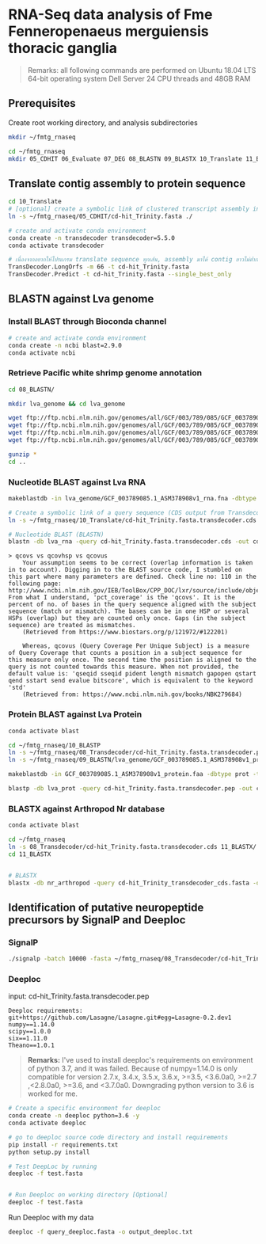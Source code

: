RNA-Seq data analysis of Fme Fenneropenaeus merguiensis thoracic ganglia
================================

> Remarks: all following commands are performed on Ubuntu 18.04 LTS 64-bit operating system Dell Server 24 CPU threads and 48GB RAM

## Prerequisites

Create root working directory, and analysis subdirectories
```bash
mkdir ~/fmtg_rnaseq

cd ~/fmtg_rnaseq
mkdir 05_CDHIT 06_Evaluate 07_DEG 08_BLASTN 09_BLASTX 10_Translate 11_BLASTP 12_TBLASTN 13_GhostKoala 14_SignalP 15_DeepLoc
```


## Translate contig assembly to protein sequence

```bash
cd 10_Translate
# [optional] create a symbolic link of clustered transcript assembly in the current directory
ln -s ~/fmtg_rnaseq/05_CDHIT/cd-hit_Trinity.fasta ./

# create and activate conda environment
conda create -n transdecoder transdecoder=5.5.0
conda activate transdecoder

# เนื่องจากอยากให้โปรแกรม translate sequence ทุกเส้น, assembly มาได้ contig ยาวไม่ต่ำกว่า 200 bp ก็เลยเปลี่ยน minlength จาก 100 เป็น (200/3)=66 aa
TransDecoder.LongOrfs -m 66 -t cd-hit_Trinity.fasta
TransDecoder.Predict -t cd-hit_Trinity.fasta --single_best_only

```

## BLASTN against Lva genome

### Install BLAST through Bioconda channel
```sh
# create and activate conda environment
conda create -n ncbi blast=2.9.0
conda activate ncbi
```

### Retrieve Pacific white shrimp genome annotation
```sh
cd 08_BLASTN/

mkdir lva_genome && cd lva_genome

wget ftp://ftp.ncbi.nlm.nih.gov/genomes/all/GCF/003/789/085/GCF_003789085.1_ASM378908v1/GCF_003789085.1_ASM378908v1_genomic.*
wget ftp://ftp.ncbi.nlm.nih.gov/genomes/all/GCF/003/789/085/GCF_003789085.1_ASM378908v1/GCF_003789085.1_ASM378908v1_protein*
wget ftp://ftp.ncbi.nlm.nih.gov/genomes/all/GCF/003/789/085/GCF_003789085.1_ASM378908v1/GCF_003789085.1_ASM378908v1_rna*
wget ftp://ftp.ncbi.nlm.nih.gov/genomes/all/GCF/003/789/085/GCF_003789085.1_ASM378908v1/GCF_003789085.1_ASM378908v1_cds*

gunzip *
cd ..
```

### Nucleotide BLAST against Lva RNA
```sh
makeblastdb -in lva_genome/GCF_003789085.1_ASM378908v1_rna.fna -dbtype nucl -title lva_rna -out lva_rna

# Create a symbolic link of a query sequence (CDS output from Transdecoder)
ln -s ~/fmtg_rnaseq/10_Translate/cd-hit_Trinity.fasta.transdecoder.cds ./

# Nucleotide BLAST (BLASTN)
blastn -db lva_rna -query cd-hit_Trinity.fasta.transdecoder.cds -out cd-hit.Trinity_transdecoder_cds.outfmt6 -evalue 1e-5 -outfmt "6 std qcovhsp sstrand stitle" -max_target_seqs 1 -num_threads 24

```

	> qcovs vs qcovhsp vs qcovus
		Your assumption seems to be correct (overlap information is taken in to account). Digging in to the BLAST source code, I stumbled on this part where many parameters are defined. Check line no: 110 in the following page: http://www.ncbi.nlm.nih.gov/IEB/ToolBox/CPP_DOC/lxr/source/include/objects/seqalign/Seq_align.hpp#L54 From what I understand, 'pct_coverage' is the 'qcovs'. It is the percent of no. of bases in the query sequence aligned with the subject sequence (match or mismatch). The bases can be in one HSP or several HSPs (overlap) but they are counted only once. Gaps (in the subject sequence) are treated as mismatches.
		(Retrieved from https://www.biostars.org/p/121972/#122201)

		Whereas, qcovus (Query Coverage Per Unique Subject) is a measure of Query Coverage that counts a position in a subject sequence for this measure only once. The second time the position is aligned to the query is not counted towards this measure. When not provided, the default value is: 'qseqid sseqid pident length mismatch gapopen qstart qend sstart send evalue bitscore', which is equivalent to the keyword 'std'
		(Retrieved from: https://www.ncbi.nlm.nih.gov/books/NBK279684)

### Protein BLAST against Lva Protein

```bash
conda activate blast

cd ~/fmtg_rnaseq/10_BLASTP
ln -s ~/fmtg_rnaseq/08_Transdecoder/cd-hit_Trinity.fasta.transdecoder.pep
ln -s ~/fmtg_rnaseq/09_BLASTN/lva_genome/GCF_003789085.1_ASM378908v1_protein.faa

makeblastdb -in GCF_003789085.1_ASM378908v1_protein.faa -dbtype prot -title lva_prot -out lva_prot

blastp -db lva_prot -query cd-hit_Trinity.fasta.transdecoder.pep -out cd-hit.Trinity_transdecoder_prot.outfmt6 -evalue 1e-5 -outfmt "6 std qcovhsp frames stitle" -max_target_seqs 1 -num_threads 24 & disown

```
### BLASTX against Arthropod Nr database

```bash
conda activate blast

cd ~/fmtg_rnaseq
ln -s 08_Transdecoder/cd-hit_Trinity.fasta.transdecoder.cds 11_BLASTX/
cd 11_BLASTX


# BLASTX
blastx -db nr_arthropod -query cd-hit_Trinity_transdecoder_cds.fasta -out cd-hit.Trinity_transdecoder_cds.outfmt6 -evalue 1e-5 -outfmt "6 std qcovhsp stitle" -max_target_seqs 1 -num_threads 24 & disown


```


## Identification of putative neuropeptide precursors by SignalP and Deeploc

### SignalP
```sh
./signalp -batch 10000 -fasta ~/fmtg_rnaseq/08_Transdecoder/cd-hit_Trinity.fasta.transdecoder.pep -format short -gff3 -mature -org euk -stdout
```

### Deeploc

input: cd-hit_Trinity.fasta.transdecoder.pep

	Deeploc requirements:
	git+https://github.com/Lasagne/Lasagne.git#egg=Lasagne-0.2.dev1
	numpy==1.14.0
	scipy==1.0.0
	six==1.11.0
	Theano==1.0.1

> **Remarks:**
	I've used to install deeploc's requirements on environment of python 3.7, and it was failed. Because of numpy=1.14.0 is only compatible for version 2.7.x, 3.4.x, 3.5.x, 3.6.x, >=3.5, <3.6.0a0, >=2.7 ,<2.8.0a0, >=3.6, and <3.7.0a0. Downgrading python version to 3.6 is worked for me.


```sh
# Create a specific environment for deeploc
conda create -n deeploc python=3.6 -y
conda activate deeploc

# go to deeploc source code directory and install requirements
pip install -r requirements.txt
python setup.py install

# Test DeepLoc by running
deeploc -f test.fasta


# Run Deeploc on working directory [Optional]
deeploc -f test.fasta
```

Run Deeploc with my data
```sh 
deeploc -f query_deeploc.fasta -o output_deeploc.txt
```
 
